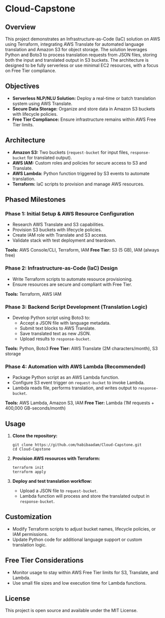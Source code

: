 # Cloud-Capstone

## Overview

This project demonstrates an Infrastructure-as-Code (IaC) solution on AWS using Terraform, integrating AWS Translate for automated language translation and Amazon S3 for object storage. The solution leverages Python and Boto3 to process translation requests from JSON files, storing both the input and translated output in S3 buckets. The architecture is designed to be fully serverless or use minimal EC2 resources, with a focus on Free Tier compliance.

## Objectives

- **Serverless NLP/NLU Solution:** Deploy a real-time or batch translation system using AWS Translate.
- **Secure Data Storage:** Organize and store data in Amazon S3 buckets with lifecycle policies.
- **Free Tier Compliance:** Ensure infrastructure remains within AWS Free Tier limits.

## Architecture

- **Amazon S3:** Two buckets (`request-bucket` for input files, `response-bucket` for translated output).
- **AWS IAM:** Custom roles and policies for secure access to S3 and Translate.
- **AWS Lambda:** Python function triggered by S3 events to automate translation.
- **Terraform:** IaC scripts to provision and manage AWS resources.

## Phased Milestones

### Phase 1: Initial Setup & AWS Resource Configuration

- Research AWS Translate and S3 capabilities.
- Provision S3 buckets with lifecycle policies.
- Create IAM role with Translate and S3 access.
- Validate stack with test deployment and teardown.

**Tools:** AWS Console/CLI, Terraform, IAM
**Free Tier:** S3 (5 GB), IAM (always free)

### Phase 2: Infrastructure-as-Code (IaC) Design

- Write Terraform scripts to automate resource provisioning.
- Ensure resources are secure and compliant with Free Tier.

**Tools:** Terraform, AWS IAM

### Phase 3: Backend Script Development (Translation Logic)

- Develop Python script using Boto3 to:
  - Accept a JSON file with language metadata.
  - Submit text blocks to AWS Translate.
  - Save translated text as new JSON.
  - Upload results to `response-bucket`.

**Tools:** Python, Boto3
**Free Tier:** AWS Translate (2M characters/month), S3 storage

### Phase 4: Automation with AWS Lambda (Recommended)

- Package Python script as an AWS Lambda function.
- Configure S3 event trigger on `request-bucket` to invoke Lambda.
- Lambda reads file, performs translation, and writes output to `response-bucket`.

**Tools:** AWS Lambda, Amazon S3, IAM
**Free Tier:** Lambda (1M requests + 400,000 GB-seconds/month)

## Usage

1. **Clone the repository:**
   ```
   git clone https://github.com/habibaadam/Cloud-Capstone.git
   cd Cloud-Capstone
   ```

2. **Provision AWS resources with Terraform:**
   ```
   terraform init
   terraform apply
   ```

3. **Deploy and test translation workflow:**
   - Upload a JSON file to `request-bucket`.
   - Lambda function will process and store the translated output in `response-bucket`.

## Customization

- Modify Terraform scripts to adjust bucket names, lifecycle policies, or IAM permissions.
- Update Python code for additional language support or custom translation logic.

## Free Tier Considerations

- Monitor usage to stay within AWS Free Tier limits for S3, Translate, and Lambda.
- Use small file sizes and low execution time for Lambda functions.

## License

This project is open source and available under the MIT License.
